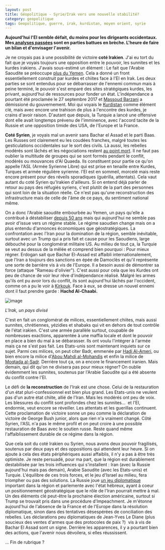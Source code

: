 ```yaml
---
layout: post
title: Géopolitique - Syrie/Irak vers une nouvelle stabilité?
category: geopolitique
tags: Geopolitique, guerre, irak, kurdistan, moyen orient, syrie
---
```

**Aujourd'hui l'EI semble défait, du moins pour les dirigeants occidentaux. Mes<a href="https://cheziceman.wordpress.com/2016/04/13/syrie-et-maintenant-vol-2-prospective/"> analyses passées</a> sont en parties battues en brèche. L'heure de faire un bilan et d'envisager l'avenir.**

Je ne croyais pas à une possibilité de victoire **coté Irakien**. J'ai eu tort du fait que je voyais toujours une opposition entre le pouvoir, les sunnites et les kurdes irakiens. J'avais sous-estimé un élément : Le fait que l'Arabie Saoudite se préoccupe&nbsp;<a href="https://www.monde-diplomatique.fr/2017/12/BONNEFOY/58214">plus du Yemen</a>. Cela a donné un front essentiellement construit par kurdes et chiites face à l'EI en Irak. Les deux parties se sont entendus pour se débarrasser de l'ennemi commun mais à peine terminé, le pouvoir s'est emparé des sites stratégiques kurdes, les privant, aujourd'hui de ressources pour fonder un état. L'indépendance a pourtant été proclamée le 27 septembre 2017 et <a href="https://fr.wikipedia.org/wiki/Massoud_Barzani">Massoud Barzani</a> a démissioné du gouvernement. Moi qui voyais le <a href="https://cheziceman.wordpress.com/2016/03/21/kurdistan-nouvel-enjeu-du-moyen-orient/">Kurdistan</a> comme élément clé, mais avec encore une trahison de plus à l'encontre des kurdes, je crains d'avoir raison. D'autant que depuis, la Turquie a lancé une offensive dont elle avait longtemps prévenu de l'imminence, avec l'accord tacite de la Russie et une opposition timide des USA, de l'Europe et la France.

**Coté Syrien**, je voyais mal un avenir sans Bachar el Assad et le parti Baas. Les Russes ont clairement eu les coudées franches, malgré toutes les gesticulations occidentales sur le sort des civils. Là aussi, les rebelles modérés sont lâchés et les négociations restent <a href="https://www.challenges.fr/monde/les-negociations-de-paix-sur-la-syrie-au-point-mort_474274">au point mort</a>. Il ne faut pas oublier la multitude de groupes qui se sont formés pendant le conflit, modérés ou mouvances d'Al Quaeda. Ils constituent pour partie ce qu'on appelle l'ASL (Armée Syrienne Libre) qui est prise en tenaille entre Kurdes, Turques et armée régulière syrienne. l'EI est en sommeil, morcelé mais reste encore présent pour des réveils sporadiques (guérilla, attentats). Cela vaut autant du coté Syrien qu'Irakien d'ailleurs. Si on entend déjà parler de retour au pays des réfugiés syriens, c'est plutôt de la part des personnes qui sont loin de la situation réelle. Ce n'est pas qu'une reconstruction des infrastructure mais de celle de l'âme de ce pays, du sentiment national même.

On a donc l'Arabie saoudite embourbée au Yemen, un pays qu'elle a contribué à déstabiliser <a href="https://cheziceman.wordpress.com/2015/04/09/yemen-entre-convoitises-et-oubli/">depuis 50 ans</a> mais qui aujourd'hui ne semble pas avoir d'issue vers un régime stable. Le régime saoudien change mais on a plus entendu d'annonces économiques que géostratégiques. La confrontation avec l'Iran pour la domination de la région, semble inévitable, surtout avec un Trump qui a pris fait et cause pour les Saoudiens, large débouché pour la conglomérat militaire US. Au milieu de tout ça, la Turquie se veut au dessus de la mêlée et comprend bien pourquoi : Pour mieux régner. Erdogan sait que Bachar El-Assad est affaibli internationalement, que l'Iran a toujours des sanctions en épée de Damoclès et qu'il représente une sorte de barrière vis à vis de l'Europe. Il a besoin aussi de démontrer sa force (attaque "Rameau d'olivier"). C'est aussi pour cela que les Kurdes ont peu de chance de voir leur rêve d'indépendance réalisé. Malgré les armes qu'ils ont pu avoir lors du conflit, ils sont aujourd'hui lâchés par l'occident, comme on a pu le voir à <a href="http://www.liberation.fr/planete/2017/10/16/chute-de-kirkouk-le-reve-brise-des-kurdes_1603600">Kirkouk</a>. Face à eux, se dresse un nouvel ennemi dont il faut prendre garde : **Hachd Al-Chaabi.**

![image](https://filedn.eu/llqi9IBxlYouGRXYG2xlROb/img/2018/irakethni.jpg)

*L'Irak, un pays divisé*

C'est en fait un conglomérat de milices, essentiellement chiites, mais aussi sunnites, chrétiennes, yézidies et shabaks qui vit en dehors de tout contrôle de l'état irakien. C'est une armée parallèle surtout, coupable de nombreuses exactions, apparentée à une maffia locale et dont le pouvoir&nbsp; en place a bien du mal à se débarasser. Ils ont voulu l'intégrer à l'armée mais ça ne s'est pas fait. Les Etats-unis sont maintenant inquiets sur ce sujet. Parmi ces milices, on peut citer Badr, emmenée par <a href="https://fr.wikipedia.org/wiki/Hadi_Al-Ameri">Hadi Al-Ameri</a>, ou bien encore la milice d'<a class="new" title="Abou Mahdi al-Mohandis (page inexistante)" href="https://fr.wikipedia.org/w/index.php?title=Abou_Mahdi_al-Mohandis&amp;action=edit&amp;redlink=1">Abou Mahdi al-Mohandis</a> et enfin la milice de <a href="https://fr.wikipedia.org/wiki/Moqtada_al-Sadr">Moqtada al-Sadr</a>. Derrière tout ça, on a encore le financement iranien. Mais demain, qui dit qu'on ne divisera pas&nbsp;pour mieux régner? On oublie évidemment les sunnites, soutenus par l'Arabie Saoudite qui a été absente du conflit contre l'EI.

Le défi de **la reconstruction** de l'Irak est une chose. Celui de la restauration d'un état pluri-confessionnel est bien plus grand. Les Etats-unis ne veulent pas d'un autre état chiite, allié de l'Iran. Mais les modérés ont peu de voix. Les blessures du conflit sont profondes chez les sunnites...&nbsp; et l'EI, endormie, veut encore se réveiller. Les attentats et les guerillas continuent. Cette proclamation de victoire sonne un peu comme la déclaration de victoire de George Bush junior, alors que rien n'a vraiment changé. Côté Syrien, l'ASL n'a pas le même profil et on peut croire à une possible restauration de Baas avec le soutien russe. Reste quand même l'affaiblissement durable de ce régime dans la région.

Que cela soit du coté Irakien ou Syrien, nous avons deux pouvoir fragilisés, soutenus par deux pays et des oppositions qui attendent leur heure. Si on ajoute à cela des états périphériques aussi affaiblis, il n'y a pas à être très optimiste. Je reste persuadé, pour ma part, que la région est durablement destabilisée par les trois influences qui s'installent : Iran (avec la Russie aujourd'hui mais pas demain), Arabie Saoudite (avec les Etats-unis) et Turquie. L'équilibre de ces trois forces, et le jeu d'Israel au milieu, fera triompher ou pas des solutions. La Russie joue <a href="https://www.foreignaffairs.com/articles/syria/2017-12-13/putins-plan-syria">un jeu diplomatique</a> important dans la région et parlemente avec l'état hébreux, ayant à coeur un positionnement géostratégique que le rôle de l'Iran pourrait mettre à mal. Un des éléments clé peut-être la prochaine élection américaine, surtout si Trump se trouvait pris dans une procédure d'Impeachment. Je m'étonne aujourd'hui de l'absence de la France et de l'Europe dans la résolution diplomatique, sinon dans des tentatives désespérées de conciliation des rebelles. Les déclarations peu diplomatiques de Jean-Yves Le Diane (plus soucieux des ventes d'armes que des protocoles de paix ?)&nbsp; vis à vis de Bachar El Assad sont un signe. Derrière les apparences, il y a pourtant bien des actions, que l'avenir nous dévoilera, si elles réussissent.

... Fin de rubrique ?
